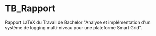 # TB_Rapport
Rapport LaTeX du Travail de Bachelor "Analyse et implémentation d'un système de logging multi-niveau pour une plateforme Smart Grid".
